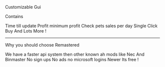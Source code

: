 Customizable Gui

Contains

Time till update
Profit
minimum profit
Check pets
sales per day
Single Click Buy
And Lots More !

-------------------------------------------------------------------------------------------------------------------------------------------------------------------------------

Why you should choose Remastered

We have a faster api system then other known ah mods like Nec And Binmaster
No sign ups 
No ads 
no microsoft logins
Newer 
Its free !
